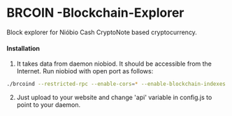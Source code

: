 # BRCOIN -Blockchain-Explorer
Block explorer for Nióbio Cash CryptoNote based cryptocurrency.

#### Installation

1) It takes data from daemon niobiod. It should be accessible from the Internet. Run niobiod with open port as follows:
```bash
./brcoind --restricted-rpc --enable-cors=* --enable-blockchain-indexes --rpc-bind-ip=0.0.0.0 --rpc-bind-port=32348
```
2) Just upload to your website and change 'api' variable in config.js to point to your daemon.

